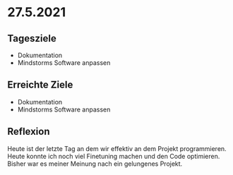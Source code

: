 # 27.5.2021

## Tagesziele
* Dokumentation
* Mindstorms Software anpassen

## Erreichte Ziele
* Dokumentation
* Mindstorms Software anpassen

## Reflexion
Heute ist der letzte Tag an dem wir effektiv an dem Projekt programmieren. Heute konnte ich noch viel Finetuning machen und den Code optimieren. Bisher war es meiner Meinung nach ein gelungenes Projekt.
